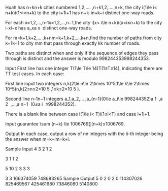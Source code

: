 Huah has n+kn+k cities numbered 1,2,.... ,n+k1,2,....,n+k, the city i(1\le i< n+k)i(1≤i<n+k) to the city i+1i+1 has n+k-in+k−i distinct one-way roads.

For each x=1,2,...,n-1x=1,2,...,n−1,the city i(x< i\le n+k)i(x<i≤n+k) to the city i-xi−x has a_xa 
x
​
  distinct one-way roads.

For m=k+1,k+2,... ,k+nm=k+1,k+2,...,k+n,find the number of paths from city k+1k+1 to city mm that pass through exactly kk number of roads.

Two paths are distinct when and only if the sequence of edges they pass through is distinct and the answer is modulo 998244353998244353.

Input
First line has one integer T(1\le T\le 14)T(1≤T≤14), indicating there are TT test cases. In each case:

First line input two integers n,k(2\le n\le 2\times 10^5,1\le k\le 2\times 10^5)n,k(2≤n≤2×10 
5
 ,1≤k≤2×10 
5
 ).

Second line n-1n−1 integers a_1,a_2,... ,a_{n-1}(0\le a_i\le 998244352)a 
1
​
 ,a 
2
​
 ,...,a 
n−1
​
 (0≤a 
i
​
 ≤998244352).

There is a blank line between case i(1\le i< T)i(1≤i<T) and case i+1i+1.

Input guarantee \sum (n+k) \le 1006769∑(n+k)≤1006769.

Output
In each case, output a row of nn integers with the ii-th integer being the answer when m=k+im=k+i.

Sample Input
4
3 2
1 2

3 1
1 2

5 10
2 3 3 3

3 3
166374059 748683265
Sample Output
5 0 2
0 2 0
114307026 825469567 425461680 73846080 5140800